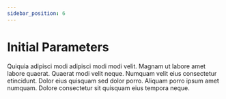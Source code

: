 ```yaml
---
sidebar_position: 6
---
```


# Initial Parameters

Quiquia adipisci modi adipisci modi modi velit. Magnam ut labore amet labore quaerat. Quaerat modi velit neque. Numquam velit eius consectetur etincidunt. Dolor eius quisquam sed dolor porro. Aliquam porro ipsum amet numquam. Dolore consectetur sit quisquam eius tempora neque.
